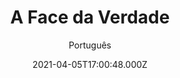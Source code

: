 ---
id: 'd2389b83-c344-47a3-b84f-a6a238cac939'
type: 'movie' # Filme, Série, Anime
title: "A Face da Verdade"
synopsis: ["Um soldado chamado Jack está no campo de batalha e, após receber uma carta de sua amada esposa Eva, deixa sua unidade militar, corre pelo campo e encontra o vale onde Eva mora. Lá, Jack encontra algum trabalho, enquanto sonha com Eva e em criar sua própria casa e ter um bebê. De repente, a polícia secreta aparece. Para piorar, Bar, o cruel proprietário de uma fábrica local, está interessado em Eva e fará de tudo para que Jack saia do caminho.",
]
originalTitle: "Little Kingdom"
date: '2021-04-05T17:00:48.000Z'
update: '2021-04-05T17:00:48.000Z'
releaseDate: '2019-11-21T03:00:00.000Z'
imdb:
  rating: '6.4' # 8.5
  id: '' # tt0470752
duration: '1h 38 Min'
trailer:
  urls: [
    'YGt0TTbX8Fw',
  ]
tags: ['1080p']
genre: ['Drama'] #
quality: 'WEB-DL' # BluRay, WEB-DL, HDTV, WEB-DL4K, WEB-DLe
format: 'Mkv' # MKV, MP4, TS
audio: 'Português, Inglês' # Dublado, Legendado, Dual Audio, Dub & Leg
subtitle: 'Português' # Português, inglês,
size: '5.14 GB' # 4.8 GB
audioQuality: 10
videoQuality: 10
directors: []
#  - name: 'Lana Wachowski'
#    image: ''
#  - name: 'Lilly Wachowski'
#    image: ''
cast: []
#  - name: 'Keanu Reeves'
#    image: ''
#    characterName: 'Neo'
writers: []
#  - name: ''
#    image: ''
maturityRating:
  age: '' # L , 10, 12, 14, 16, 18
  topics: [''] # Violence, Illegal drugs, Inappropriate Language, Legal Drugs, Sexual Content, Extreme Violence
###########################################
download:
  
  - url: 'magnet:?xt=urn:btih:9e7edcf56732b1ef2631eca2b7224e4cdda80055&dn=LAPUMiA.Org%20-%20A.Face.da.Verdade.2020.1080p.WEB-DL.DDP5.1.x264.DUAL-TDF&tr=udp%3a%2f%2ftracker.opentrackr.org%3a1337%2fannounce&tr=udp%3a%2f%2ftracker.openbittorrent.com%3a80%2fannounce&tr=udp%3a%2f%2ftracker.trackerfix.com%3a80%2fannounce&tr=udp%3a%2f%2ftracker.coppersurfer.tk%3a6969%2fannounce&tr=udp%3a%2f%2ftracker.leechers-paradise.org%3a6969%2fannounce&tr=udp%3a%2f%2feddie4.nl%3a6969%2fannounce&tr=udp%3a%2f%2fp4p.arenabg.com%3a1337%2fannounce&tr=udp%3a%2f%2fexplodie.org%3a6969%2fannounce&tr=udp%3a%2f%2fzer0day.ch%3a1337%2fannounce'
    resolution: '1080p' # 720p, 1080p, 4K,
    audio: 'Dual Áudio' # Dublado, Legendado, Dual Audio
    size: '' # 4.8 GB
    quality: '' # BluRay, WEB-DL
    format: '' # MKV
images:
  cover: '/assets/movies/a-face-da-verdade.jpg'
  background: '/assets/movies/'
---